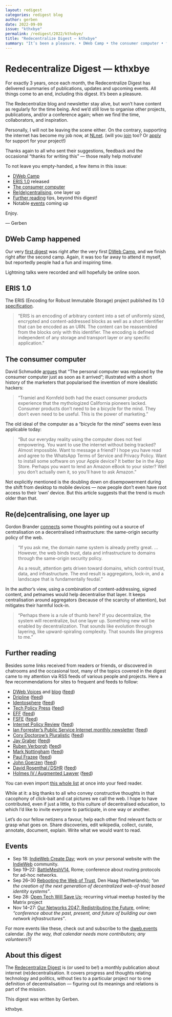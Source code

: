 ```yaml
---
layout: redigest
categories: redigest blog
author: gerben
date: 2022-09-09
issue: "kthxbye"
permalink: /redigest/2022/kthxbye/
title: "Redecentralize Digest — kthxbye"
summary: "It’s been a pleasure. • DWeb Camp • the consumer computer • futher reading • etc."
---
```


Redecentralize Digest — kthxbye
===============================

For exactly 3 years, once each month, the Redecentralize Digest has delivered summaries of publications, updates and upcoming events. All things come to an end, including this digest. It’s been a pleasure.

The Redecentralize blog and newsletter stay alive, but won’t have content as regularly for the time being. And we’d still love to organise other projects, publications, and/or a conference again; when we find the time, collaborators, and inspiration.

Personally, I will not be leaving the scene either. On the contrary, supporting the internet has become my job now, at [NLnet][]. (will you [join][] too? Or [apply][] for support for your project!)

Thanks again to all who sent their suggestions, feedback and the occasional “thanks for writing this” — those really help motivate!

To not leave you empty-handed, a few items in this issue:
- [DWeb Camp](#dweb-camp-happened)
- [ERIS 1.0](#eris-10) released
- [The consumer computer](#the-consumer-computer)
- [Re(de)centralising](#redecentralising-one-layer-up), one layer up
- [Further reading](#further-reading) tips, beyond this digest!
- Notable [events](#events) coming up

Enjoy.

— Gerben

[NLnet]: https://nlnet.nl/
[join]: https://nlnet.nl/news/2022/20220712-jobopenings.html
[apply]: https://nlnet.nl/foundation/can_do.html


## DWeb Camp happened

Our very [first digest][] was right after the very first [DWeb Camp][], and we finish right after the second camp. Again, it was too far away to attend it myself, but reportedly people had a fun and inspiring time.

Lightning talks were recorded and will hopefully be online soon.

[first digest]: https://redecentralize.org/redigest/2019/07/
[DWeb Camp]: https://dwebcamp.org/


## ERIS 1.0

The ERIS (Encoding for Robust Immutable Storage) project published its 1.0 [specification][].

> “ERIS is an encoding of arbitrary content into a set of uniformly sized, encrypted and content-addressed blocks as well as a short identifier that can be encoded as an URN. The content can be reassembled from the blocks only with this identifier. The encoding is defined independent of any storage and transport layer or any specific application.”

[specification]: http://purl.org/eris


## The consumer computer

David Schmudde [argues][] that “The personal computer was replaced by the consumer computer just as soon as it arrived”; illustrated with a short history of the marketers that popularised the invention of more idealistic hackers:

> “Tramiel and Kornfeld both had the exact consumer products experience that the mythologized California pioneers lacked. Consumer products don’t need to be a bicycle for the mind. They don’t even need to be useful. This is the power of marketing.”

The old ideal of the computer as a “bicycle for the mind” seems even less applicable today:

> “But our everyday reality using the computer does not feel empowering. You want to use the internet without being tracked? Almost impossible. Want to message a friend? I hope you have read and agree to the WhatsApp Terms of Service and Privacy Policy. Want to install some software on your Apple device? It better be in the App Store. Perhaps you want to lend an Amazon eBook to your sister? Well you don’t actually own it, so you’ll have to ask Amazon.”

Not explicitly mentioned is the doubling down on disempowerment during the shift from desktop to mobile devices — now people don’t even have root access to their ‘own’ device. But this article suggests that the trend is much older than that.

[argues]: https://schmud.de/posts/2022-08-23-the-consumer-computer.html


## Re(de)centralising, one layer up

Gordon Brander [connects][] some thoughts pointing out a source of centralisation on a decentralised infrastructure: the same-origin security policy of the web.

> “If you ask me, the domain name system is already pretty great. … However, the web binds trust, data and infrastructure to domains through the same-origin security policy.
>
> As a result, attention gets driven toward domains, which control trust, data, and infrastructure. The end result is aggregators, lock-in, and a landscape that is fundamentally feudal.”

In the author’s view, using a combination of content-addressing, signed content, and petnames would help decentralise that layer. It keeps centralisation around aggregators (because of the scarcity of attention), but mitigates their harmful lock-in.

> “Perhaps there is a rule of thumb here? If you decentralize, the system will recentralize, but one layer up. Something new will be enabled by decentralization. That sounds like evolution through layering, like upward-spiraling complexity. That sounds like progress to me.”

[connects]: https://subconscious.substack.com/p/redecentralization


## Further reading

Besides some links received from readers or friends, or discovered in chatrooms and the occasional toot, many of the topics covered in the digest came to my attention via RSS feeds of various people and projects. Here a few recommendations for sites to frequent and feeds to follow:

- [DWeb Voices](https://getdweb.net/#voices) and [blog](https://medium.com/decentralized-web) ([feed](https://medium.com/feed/decentralized-web))
- [Dripline](https://hypha.coop/dripline/) ([feed](https://hypha.coop/feed.xml))
- [Identosphere](https://identosphere.net) ([feed](https://newsletter.identosphere.net/feed))
- [Tech Policy Press](https://techpolicy.press/) ([feed](https://techpolicy.press/feed/))
- [EFF](https://www.eff.org/) ([feed](https://www.eff.org/rss/updates.xml))
- [FSFE](https://fsfe.org/) ([feed](https://fsfe.org/news/news.en.rss))
- [Internet Policy Review](https://policyreview.info/) ([feed](https://policyreview.info/feed))
- [Ian Forrester’s Public Service Internet monthly newsletter](https://cubicgarden.com/tag/publicserviceinternetnotes/) ([feed](https://cubicgarden.com/tag/publicserviceinternetnotes/feed/))
- [Cory Doctorow’s Pluralistic](https://pluralistic.net/) ([feed](https://pluralistic.net/feed/))
- [Jay Graber](https://medium.com/@jaygraber) ([feed](https://medium.com/feed/@jaygraber))
- [Ruben Verborgh](https://ruben.verborgh.org/blog/) ([feed](https://ruben.verborgh.org/blog/latest.xml))
- [Mark Nottingham](https://www.mnot.net/blog/) ([feed](https://www.mnot.net/blog/index.atom))
- [Paul Frazee](https://medium.com/@paulfrazee) ([feed](https://medium.com/feed/@paulfrazee))
- [John Goerzen](https://changelog.complete.org/) ([feed](https://changelog.complete.org/feed))
- [David Rosenthal / DSHR](https://blog.dshr.org/) ([feed](https://blog.dshr.org/feeds/posts/default))
- [Holmes IV / Augmented Lawyer](https://augmentedlawyer.com/) ([feed](https://augmentedlawyer.com/feed/))

You can even import [this whole list][] at once into your feed reader.

While at it: a big thanks to all who convey constructive thoughts in that cacophony of click-bait and cat pictures we call the web. I hope to have contributed, even if just a little, to this culture of decentralised education, to which I’d like to invite everyone to participate, in one way or another.

Let’s do our fellow netizens a favour, help each other find relevant facts or grasp what goes on. Share discoveries, edit wikipedia, collect, curate, annotate, document, explain. Write what we would want to read.

[this whole list]: ./redigest_feed_recommendations.opml


## Events

- Sep 18: [IndieWeb Create Day](https://events.indieweb.org/2022/09/indieweb-create-day-Z83vtaxMMtc0); work on your personal website with the [IndieWeb](https://indieweb.org/) community.
- Sep 19–22: [BattleMeshV14](https://battlemesh.org/BattleMeshV14), Rome; conference about routing protocols for ad-hoc networks.
- Sep 26–30 [Rebooting the Web of Trust](https://www.weboftrust.info/), Den Haag (Netherlands); *“on the creation of the next generation of decentralized web-of-trust based identity systems”*.
- Sep 28: [Open Tech Will Save Us](https://matrix.org/open-tech-will-save-us/); recurring virtual meetup hosted by the Matrix project
- Nov 14–27: [Our Networks 2047: Redistributing the Future](https://ournetworks.ca/), online; *“conference about the past, present, and future of building our own network infrastructures”*.

For more events like these, check out and subscribe to the [dweb.events][] calendar. *(by the way, that calendar needs more contributors; any volunteers?)*

[dweb.events]: https://dweb.events


## About this digest

The [Redecentralize Digest](https://redecentralize.org/redigest/) is (or used to be!) a monthly publication about internet (re)decentralisation. It covers progress and thoughts relating technology and politics, without ties to a particular project nor to one definition of decentralisation — figuring out its meanings and relations is part of the mission.

This digest was written by Gerben.

kthxbye.
